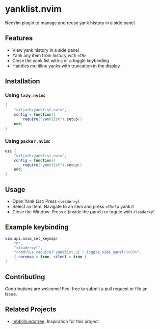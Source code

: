 # yanklist.nvim

Neovim plugin to manage and reuse yank history in a side panel.

## Features

- View yank history in a side panel
- Yank any item from history with `<CR>`
- Close the yank list with `q` or a toggle keybinding
- Handles multiline yanks with truncation in the display

## Installation

### Using `lazy.nvim`:

```lua
{
    "viljarh/yanklist.nvim",
    config = function()
        require("yanklist").setup()
    end,
}
```

### Using `packer.nvim`:

```lua
use {
    "viljarh/yanklist.nvim",
    config = function()
        require("yanklist").setup()
    end,
}
```

## Usage

- Open Yank List: Press `<leader>yl`
- Select an Item: Navigate to an item and press `<CR>` to yank it
- Close the Window: Press `q` (inside the panel) or toggle with `<leader>yl`

## Example keybinding

```lua
vim.api.nvim_set_keymap(
    "n",
    "<leader>yl",
    "<cmd>lua require('yanklist.ui').toggle_side_panel()<CR>",
    { noremap = true, silent = true }
)
```

## Contributing

Contributions are welcome! Feel free to submit a pull request or file an issue.

## Related Projects

- [mbbill/undotree](https://github.com/mbbill/undotree): Inspiration for this project

